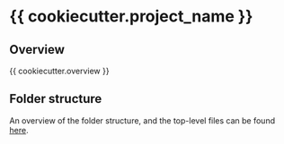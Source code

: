 # {{ cookiecutter.project_name }}

## Overview

{{ cookiecutter.overview }}

## Folder structure

An overview of the folder structure, and the top-level files can be found [here](docs/structure/README.md).
